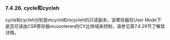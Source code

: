 ### **7.4.26. cycle和cycleh**

cycle和cycleh分别是mcycle和mcycleh的只读副本。该寄存器在User Mode下是否可读由CSR寄存器mcounteren的CY比特域来控制，请参见第7.4.29节了解其详情。

